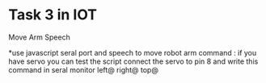 # Task 3 in IOT
Move Arm Speech

*use javascript seral port and speech to move robot arm command : if you have servo you can test the script connect the servo to pin 8 and write this command in seral monitor
left@ right@ top@
